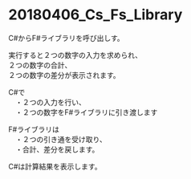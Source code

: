 # 20180406_Cs_Fs_Library
  
C#からF#ライブラリを呼び出しす。  
  
実行すると２つの数字の入力を求められ、  
２つの数字の合計、  
２つの数字の差分が表示されます。  
  
C#で  
　・２つの入力を行い、  
　・２つの数字をF#ライブラリに引き渡します  
  
F#ライブラリは  
　・２つの引き通を受け取り、  
　・合計、差分を戻します。  
  
C#は計算結果を表示します。  


